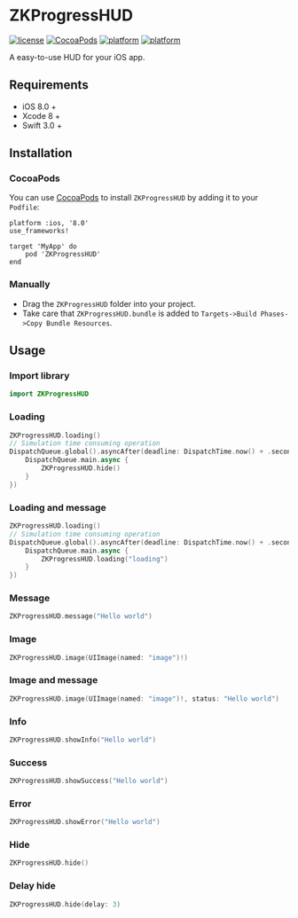 # ZKProgressHUD

[![license](https://img.shields.io/badge/license-MIT-brightgreen.svg)](https://github.com/WangWenzhuang/ZKProgressHUD)
[![CocoaPods](https://img.shields.io/badge/pod-v0.5-brightgreen.svg)](https://github.com/WangWenzhuang/ZKProgressHUD)
[![platform](https://img.shields.io/badge/platform-iOS-brightgreen.svg)](https://github.com/WangWenzhuang/ZKProgressHUD)
[![platform](https://img.shields.io/badge/contact-1020304029%40qq.com-brightgreen.svg)](https://github.com/WangWenzhuang/ZKProgressHUD)

A easy-to-use HUD for your iOS app.

## Requirements

- iOS 8.0 +
- Xcode 8 +
- Swift 3.0 +

## Installation

### CocoaPods

You can use [CocoaPods](http://cocoapods.org/) to install `ZKProgressHUD` by adding it to your `Podfile`:

```ogdl
platform :ios, '8.0'
use_frameworks!

target 'MyApp' do
    pod 'ZKProgressHUD'
end
```
### Manually

* Drag the `ZKProgressHUD` folder into your project.
* Take care that `ZKProgressHUD.bundle` is added to `Targets->Build Phases->Copy Bundle Resources`.

## Usage

### Import library

```swift
import ZKProgressHUD
```

### Loading

```swift
ZKProgressHUD.loading()
// Simulation time consuming operation
DispatchQueue.global().asyncAfter(deadline: DispatchTime.now() + .seconds(3), execute: {
    DispatchQueue.main.async {
        ZKProgressHUD.hide()
    }
})
```

### Loading and message

```swift
ZKProgressHUD.loading()
// Simulation time consuming operation
DispatchQueue.global().asyncAfter(deadline: DispatchTime.now() + .seconds(3), execute: {
    DispatchQueue.main.async {
        ZKProgressHUD.loading("loading")
    }
})
```

### Message

```swift
ZKProgressHUD.message("Hello world")
```

### Image

```swift
ZKProgressHUD.image(UIImage(named: "image")!)
```

### Image and message

```swift
ZKProgressHUD.image(UIImage(named: "image")!, status: "Hello world")
```

### Info

```swift
ZKProgressHUD.showInfo("Hello world")
```

### Success

```swift
ZKProgressHUD.showSuccess("Hello world")
```

### Error

```swift
ZKProgressHUD.showError("Hello world")
```

### Hide

```swift
ZKProgressHUD.hide()
```

### Delay hide

```swift
ZKProgressHUD.hide(delay: 3)
```

